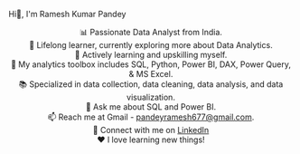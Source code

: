 Hi👋, I'm Ramesh Kumar Pandey

<div align="center">

📊 Passionate Data Analyst from India.  
🔭 Lifelong learner, currently exploring more about Data Analytics.  
🌱 Actively learning and upskilling myself.  
🧰 My analytics toolbox includes SQL, Python, Power BI, DAX, Power Query, & MS Excel.  
📚 Specialized in data collection, data cleaning, data analysis, and data visualization.  
💬 Ask me about SQL and Power BI.  
📫 Reach me at Gmail - pandeyramesh677@gmail.com.  
🔗 Connect with me on [LinkedIn](https://www.linkedin.com/in/ramesh-pandey-8620a415b/)  
❤️ I love learning new things!

</div>
